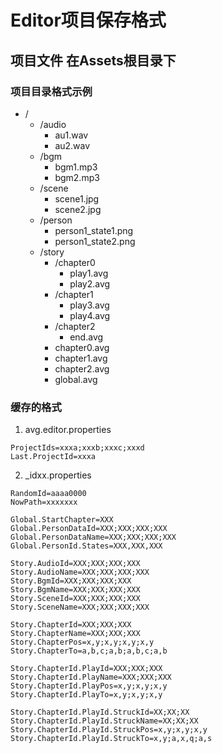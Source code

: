 # Editor项目保存格式

## 项目文件 在Assets根目录下
### 项目目录格式示例
- /
    - /audio
        - au1.wav
        - au2.wav
    - /bgm
        - bgm1.mp3
        - bgm2.mp3
    - /scene
        - scene1.jpg
        - scene2.jpg
    - /person
        - person1_state1.png
        - person1_state2.png
    - /story
        - /chapter0
            - play1.avg
            - play2.avg
        - /chapter1
            - play3.avg
            - play4.avg
        - /chapter2
            - end.avg
        - chapter0.avg
        - chapter1.avg
        - chapter2.avg
        - global.avg

### 缓存的格式
1. avg.editor.properties
```
ProjectIds=xxxa;xxxb;xxxc;xxxd
Last.ProjectId=xxxa
```

2. _idxx.properties
```
RandomId=aaaa0000
NowPath=xxxxxxx

Global.StartChapter=XXX
Global.PersonDataId=XXX;XXX;XXX;XXX
Global.PersonDataName=XXX;XXX;XXX;XXX
Global.PersonId.States=XXX,XXX,XXX

Story.AudioId=XXX;XXX;XXX;XXX
Story.AudioName=XXX;XXX;XXX;XXX
Story.BgmId=XXX;XXX;XXX;XXX
Story.BgmName=XXX;XXX;XXX;XXX
Story.SceneId=XXX;XXX;XXX;XXX
Story.SceneName=XXX;XXX;XXX;XXX

Story.ChapterId=XXX;XXX;XXX
Story.ChapterName=XXX;XXX;XXX
Story.ChapterPos=x,y;x,y;x,y;x,y
Story.ChapterTo=a,b,c;a,b;a,b,c;a,b

Story.ChapterId.PlayId=XXX;XXX;XXX
Story.ChapterId.PlayName=XXX;XXX;XXX
Story.ChapterId.PlayPos=x,y;x,y;x,y
Story.ChapterId.PlayTo=x,y;x,y;x,y

Story.ChapterId.PlayId.StruckId=XX;XX;XX
Story.ChapterId.PlayId.StruckName=XX;XX;XX
Story.ChapterId.PlayId.StruckPos=x,y;x,y;x,y
Story.ChapterId.PlayId.StruckTo=x,y;a,x,q;a,s

```